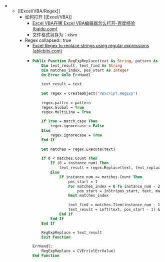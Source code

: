 -
	- [[Excel/VBA/Regex]]
		- 如何打开 [[Excel/VBA]]
			- [Excel VBA在哪 Excel VBA编辑器怎么打开-百度经验 (baidu.com)](https://jingyan.baidu.com/article/3f16e0031075a02590c1034e.html)
			- 文件格式另存为：xlsm
		- Regex
		  collapsed:: true
			- [Excel Regex to replace strings using regular expressions (ablebits.com)](https://www.ablebits.com/office-addins-blog/excel-regex-replace/)
			- ```vb
			  Public Function RegExpReplace(text As String, pattern As String, text_replace As String, Optional instance_num As Integer = 0, Optional match_case As Boolean = True) As String
			      Dim text_result, text_find As String
			      Dim matches_index, pos_start As Integer
			      On Error GoTo ErrHandl
			      
			      text_result = text
			      
			      Set regex = CreateObject("VBScript.RegExp")
			      
			      regex.pattrn = pattern
			      regex.Global = True
			      regex.MultiLine = True
			      
			      If True = match_case Then
			          regex.ignorecase = False
			      Else
			          regex.ignorecase = True
			      End If
			      
			      Set matches = regex.Execute(text)
			          
			      If 0 < matches.Count Then
			          If (0 = instance_num) Then
			              text_result = regex.Replace(text, text_replace)
			          Else
			              If instance_num <= matches.Count Then
			                  pos_start = 1
			                  For matches_index = 0 To instance_num - 2
			                      pos_start = InStr(pos_start, text, matches.Item(matches_index), vbBinaryCompare) + Len(matches.Item(matches_index))
			                  Next matches_index
			                  
			                  text_find = matches.Item(instance_num - 1)
			                  text_result = Left(text, pos_start - 1) & Replace(text, text_find, text_replace, pos_start, 1, vbBinaryCompare)
			              End If
			          End If
			      End If
			      
			      RegExpReplace = text_result
			      Exit Function
			  
			  ErrHandl:
			      RegExpReplace = CVErr(xlErrValue)
			  End Function
			  
			  ```